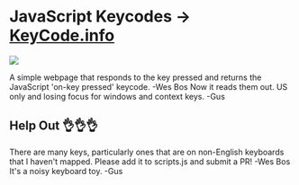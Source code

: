 # JavaScript Keycodes → [KeyCode.info](https://keycode.info)

![](http://wes.io/sQyC/content.gif)

A simple webpage that responds to the key pressed and returns the JavaScript 'on-key pressed' keycode. -Wes Bos
Now it reads them out. US only and losing focus for windows and context keys. -Gus

## Help Out :ok_hand::ok_hand::ok_hand:

There are many keys, particularly ones that are on non-English keyboards that I haven't mapped. Please add it to scripts.js and submit a PR! -Wes Bos
It's a noisy keyboard toy. -Gus
